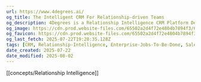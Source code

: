 ```yaml
---
url: https://www.4degrees.ai/
og_title: The Intelligent CRM For Relationship-driven Teams
og_description: 4Degrees is a Relationship Intelligence CRM Platform Designed to Empower Relationship Driven Teams to Better Leverage Their Networks to Eliminate Busy Work and Move More Deals Forward.
og_image: https://cdn.prod.website-files.com/65502a2d4f72e4804b7894f3/6594cb6cad9572ec83c362ad_Open%20Graph.png
og_favicon: https://cdn.prod.website-files.com/65502a2d4f72e4804b7894f3/65a19467b3ecf0faabf2382c_Favicon.png
og_last_fetch: 2025-07-22T19:28:35.128Z
tags: [CRM, Relationship-Intelligence, Enterprise-Jobs-To-Be-Done, Sales-Tools, AI-Native, Check-It-Out]
date_created: 2025-07-22
date_modified: 2025-08-02
---
```

[[concepts/Relationship Intelligence]]
